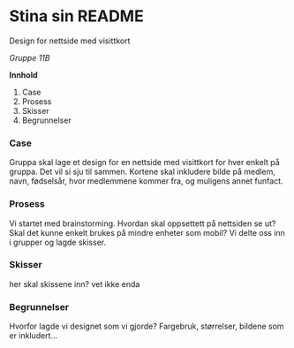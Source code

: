# Stina sin README

Design for nettside med visittkort 

*Gruppe 11B*

**Innhold**

1. Case
2. Prosess
3. Skisser
4. Begrunnelser 

### Case

Gruppa skal lage et design for en nettside med visittkort for hver enkelt på gruppa. Det vil si sju til sammen. Kortene skal inkludere bilde på medlem, navn, fødselsår, hvor medlemmene kommer fra, og muligens annet funfact.

### Prosess

Vi startet med brainstorming. Hvordan skal oppsettett på nettsiden se ut? Skal det kunne enkelt brukes på mindre enheter som mobil? Vi delte oss inn i grupper og lagde skisser.

### Skisser

her skal skissene inn? vet ikke enda

### Begrunnelser

Hvorfor lagde vi designet som vi gjorde? Fargebruk, størrelser, bildene som er inkludert...




